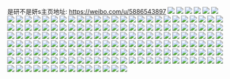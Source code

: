 是研不是妍s主页地址: https://weibo.com/u/5886543897 
![](https://wx4.sinaimg.cn/mw2000/006qnkYply1h9e5hjr571j335s2qmkjn.jpg) 
![](https://wx4.sinaimg.cn/mw2000/006qnkYply1h8jtnplfzzj30wi16sqj0.jpg) 
![](https://wx4.sinaimg.cn/mw2000/006qnkYply1h8jtnqxmzkj313h1fzh3s.jpg) 
![](https://wx4.sinaimg.cn/mw2000/006qnkYply1h8jtnoxr8zj30wi14bnfh.jpg) 
![](https://wx4.sinaimg.cn/mw2000/006qnkYply1h8jtnrtwq7j31gl35se81.jpg) 
![](https://wx4.sinaimg.cn/mw2000/006qnkYply1h8ho8jw5p9j30u00y2q89.jpg) 
![](https://wx4.sinaimg.cn/mw2000/006qnkYply1h8ho8jkkubj30u013zq7z.jpg) 
![](https://wx4.sinaimg.cn/mw2000/006qnkYply1h8ho8k6zpyj30u013zgo6.jpg) 
![](https://wx4.sinaimg.cn/mw2000/006qnkYply1h7pxr2eyldj30sq12ljxd.jpg) 
![](https://wx4.sinaimg.cn/mw2000/006qnkYply1h7pxr24w3lj30wi1yc1ic.jpg) 
![](https://wx4.sinaimg.cn/mw2000/006qnkYply1h719mo2j1qj31sc2ds4qp.jpg) 
![](https://wx4.sinaimg.cn/mw2000/006qnkYply1h719mrb9vpj31gj24ukjl.jpg) 
![](https://wx4.sinaimg.cn/mw2000/006qnkYply1h6vu9lxdd9j31yc0wib12.jpg) 
![](https://wx4.sinaimg.cn/mw2000/006qnkYply1h6vu9o3mj4j31yc0wi7p8.jpg) 
![](https://wx4.sinaimg.cn/mw2000/006qnkYply1h6vu9k8r3hj30wi1yc4d8.jpg) 
![](https://wx4.sinaimg.cn/mw2000/006qnkYply1h6sc0s390tj32bz340kjl.jpg) 
![](https://wx4.sinaimg.cn/mw2000/006qnkYply1h6sc0or4pqj32c0340131.jpg) 
![](https://wx4.sinaimg.cn/mw2000/006qnkYply1h6sc0vkur3j32gg3401kx.jpg) 
![](https://wx4.sinaimg.cn/mw2000/006qnkYply1h6c60azw8ej31sc2dsjzu.jpg) 
![](https://wx4.sinaimg.cn/mw2000/006qnkYply1h6c60c9rwmj31kw1kwgsc.jpg) 
![](https://wx4.sinaimg.cn/mw2000/006qnkYply1h6c60h4bf2j33403407jq.jpg) 
![](https://wx4.sinaimg.cn/mw2000/006qnkYply1h6c60idba9j316o1kw4ch.jpg) 
![](https://wx4.sinaimg.cn/mw2000/006qnkYply1h6c60n09ngj32bm31k7wk.jpg) 
![](https://wx4.sinaimg.cn/mw2000/006qnkYply1h67kqa3rphj30wi1ycwsb.jpg) 
![](https://wx4.sinaimg.cn/mw2000/006qnkYply1h67kq9kk1kj30wi1yc1ky.jpg) 
![](https://wx4.sinaimg.cn/mw2000/006qnkYply1h673ik9re5j32c0340b2c.jpg) 
![](https://wx4.sinaimg.cn/mw2000/006qnkYply1h673ikzortj31s124b7wh.jpg) 
![](https://wx4.sinaimg.cn/mw2000/006qnkYply1h673ihexk2j31t32azb2b.jpg) 
![](https://wx4.sinaimg.cn/mw2000/006qnkYply1h673in6ssrj31sc2dsqv7.jpg) 
![](https://wx4.sinaimg.cn/mw2000/006qnkYply1h673ipie09j32c0340qdl.jpg) 
![](https://wx4.sinaimg.cn/mw2000/006qnkYply1h5zkacgslwj32c034ztkt.jpg) 
![](https://wx4.sinaimg.cn/mw2000/006qnkYply1h5vn1pi75wj30wi0pun1c.jpg) 
![](https://wx4.sinaimg.cn/mw2000/006qnkYply1h5sose6xjij31sc2dse82.jpg) 
![](https://wx4.sinaimg.cn/mw2000/006qnkYply1h5sosg0mx3j31sc2dsx6p.jpg) 
![](https://wx4.sinaimg.cn/mw2000/006qnkYply1h5sosif4hqj31sc2ds4qr.jpg) 
![](https://wx4.sinaimg.cn/mw2000/006qnkYply1h5sosa26whj31i02dp7wh.jpg) 
![](https://wx4.sinaimg.cn/mw2000/006qnkYply1h5sosjjefyj316o1kwk73.jpg) 
![](https://wx4.sinaimg.cn/mw2000/006qnkYply1h5loh3vm0nj31i21kwqm7.jpg) 
![](https://wx4.sinaimg.cn/mw2000/006qnkYply1h5h36lkw9wj31yc0wikir.jpg) 
![](https://wx4.sinaimg.cn/mw2000/006qnkYply1h5h36t2fu8j31yc0wi7wh.jpg) 
![](https://wx4.sinaimg.cn/mw2000/006qnkYply1h5h36jvic9j31yc0wi4qp.jpg) 
![](https://wx4.sinaimg.cn/mw2000/006qnkYply1h5h3oxi16bj31yc0wiwu7.jpg) 
![](https://wx4.sinaimg.cn/mw2000/006qnkYply1h5dhvmvo91j31sc2ds4qp.jpg) 
![](https://wx4.sinaimg.cn/mw2000/006qnkYply1h57w484xqjj323d29fx6q.jpg) 
![](https://wx4.sinaimg.cn/mw2000/006qnkYply1h57w4azq6wj33402c07wj.jpg) 
![](https://wx4.sinaimg.cn/mw2000/006qnkYply1h57w46s11rj32c0340e82.jpg) 
![](https://wx4.sinaimg.cn/mw2000/006qnkYply1h57w4e6kvjj323u35snpf.jpg) 
![](https://wx4.sinaimg.cn/mw2000/006qnkYply1h57w4iow2fj32c0340hdw.jpg) 
![](https://wx4.sinaimg.cn/mw2000/006qnkYply1h57w4ms6s5j32482pbkjm.jpg) 
![](https://wx4.sinaimg.cn/mw2000/006qnkYply1h57w44fbglj32c03424qs.jpg) 
![](https://wx4.sinaimg.cn/mw2000/006qnkYply1h57w4q2pj2j32fp340b2b.jpg) 
![](https://wx4.sinaimg.cn/mw2000/006qnkYply1h4ymf9bz1hj327w2hob29.jpg) 
![](https://wx4.sinaimg.cn/mw2000/006qnkYply1h4mzotwpn2j30wi1ycat4.jpg) 
![](https://wx4.sinaimg.cn/mw2000/006qnkYply1h4mzouuxl0j30wi1yctn2.jpg) 
![](https://wx4.sinaimg.cn/mw2000/006qnkYply1h4mzox8vp9j316o1kw1ky.jpg) 
![](https://wx4.sinaimg.cn/mw2000/006qnkYply1h4mzp4mstbj3340340b2d.jpg) 
![](https://wx4.sinaimg.cn/mw2000/006qnkYply1h4mzp5bf1lj30iy0rrwph.jpg) 
![](https://wx4.sinaimg.cn/mw2000/006qnkYply1h4mzp8nl8nj32u84684qv.jpg) 
![](https://wx4.sinaimg.cn/mw2000/006qnkYply1h4mzpdabajj3340340e83.jpg) 
![](https://wx4.sinaimg.cn/mw2000/006qnkYply1h3p2e85abej33402bsqv7.jpg) 
![](https://wx4.sinaimg.cn/mw2000/006qnkYply1h3p2dzwgsbj33402bs4qu.jpg) 
![](https://wx4.sinaimg.cn/mw2000/006qnkYply1h3p2e8t1kjj313z1kwkca.jpg) 
![](https://wx4.sinaimg.cn/mw2000/006qnkYply1h3p2eav1rjj30y81kwnpd.jpg) 
![](https://wx4.sinaimg.cn/mw2000/006qnkYply1h36ljv4q5cj32dc35s4qs.jpg) 
![](https://wx4.sinaimg.cn/mw2000/006qnkYply1h36ljx2wsoj33402c0qv5.jpg) 
![](https://wx4.sinaimg.cn/mw2000/006qnkYply1h36ljxm361j316o1kwqlg.jpg) 
![](https://wx4.sinaimg.cn/mw2000/006qnkYply1h36lkf088kj333v340kjr.jpg) 
![](https://wx4.sinaimg.cn/mw2000/006qnkYply1h36lkau0ysj32dc35skjn.jpg) 
![](https://wx4.sinaimg.cn/mw2000/006qnkYply1h36lkgvm1xj31kw16oe5u.jpg) 
![](https://wx4.sinaimg.cn/mw2000/006qnkYply1h36lkhmz9fj316n18x1kx.jpg) 
![](https://wx4.sinaimg.cn/mw2000/006qnkYply1h36ljqc8k0j32t223nnpe.jpg) 
![](https://wx4.sinaimg.cn/mw2000/006qnkYply1h36lkmxkoej3340340u10.jpg) 
![](https://wx4.sinaimg.cn/mw2000/006qnkYply1h315wjfuoij30u016j7km.jpg) 
![](https://wx4.sinaimg.cn/mw2000/006qnkYply1h315woy8i5j30w61691a5.jpg) 
![](https://wx4.sinaimg.cn/mw2000/006qnkYply1h315x41tr9j31sc2ds4qq.jpg) 
![](https://wx4.sinaimg.cn/mw2000/006qnkYply1h315wf8gbuj30u00wk4ei.jpg) 
![](https://wx4.sinaimg.cn/mw2000/006qnkYply1h315x6fouhj31sb1sob2a.jpg) 
![](https://wx4.sinaimg.cn/mw2000/006qnkYply1h315ysp3enj30ky0mv13s.jpg) 
![](https://wx4.sinaimg.cn/mw2000/006qnkYply1h2esu7pg1fj32c034xe84.jpg) 
![](https://wx4.sinaimg.cn/mw2000/006qnkYply1h2esu92x4zj322d2e5kjl.jpg) 
![](https://wx4.sinaimg.cn/mw2000/006qnkYply1h2esugzivfj3340340b2e.jpg) 
![](https://wx4.sinaimg.cn/mw2000/006qnkYply1h2esv3w5u8j333y340x6s.jpg) 
![](https://wx4.sinaimg.cn/mw2000/006qnkYply1h2esu4ltszj32c0340hdy.jpg) 
![](https://wx4.sinaimg.cn/mw2000/006qnkYply1h2esv6xrtsj31sc2dskjn.jpg) 
![](https://wx4.sinaimg.cn/mw2000/006qnkYply1h2esvdheiej32c03404qt.jpg) 
![](https://wx4.sinaimg.cn/mw2000/006qnkYply1h20oth1ws3j31591kwqv5.jpg) 
![](https://wx4.sinaimg.cn/mw2000/006qnkYply1h20oriid5sj31sc2dsb2b.jpg) 
![](https://wx4.sinaimg.cn/mw2000/006qnkYply1h20os668hgj32au340u0z.jpg) 
![](https://wx4.sinaimg.cn/mw2000/006qnkYply1h20oslkh0rj32c02c0hdw.jpg) 
![](https://wx4.sinaimg.cn/mw2000/006qnkYply1h20oqt4s1sj32c035xb2c.jpg) 
![](https://wx4.sinaimg.cn/mw2000/006qnkYply1h20ot3cxnlj32c03404qu.jpg) 
![](https://wx4.sinaimg.cn/mw2000/006qnkYply1h20ot8abz6j32c034hqva.jpg) 
![](https://wx4.sinaimg.cn/mw2000/006qnkYply1h20ot9iau9j31sc2dsx6p.jpg) 
![](https://wx4.sinaimg.cn/mw2000/006qnkYply1h12219918kj30u010w1ay.jpg) 
![](https://wx4.sinaimg.cn/mw2000/006qnkYply1h0vbi3ubr7j316o1kw7wh.jpg) 
![](https://wx4.sinaimg.cn/mw2000/006qnkYply1h0vbi2sqrmj31sc2dsb29.jpg) 
![](https://wx4.sinaimg.cn/mw2000/006qnkYply1h0vbi7r79xj31sc2ds4qp.jpg) 
![](https://wx4.sinaimg.cn/mw2000/006qnkYply1h0vbidkk51j32c0340e84.jpg) 
![](https://wx4.sinaimg.cn/mw2000/006qnkYply1h0vbiomy8uj32c43411l3.jpg) 
![](https://wx4.sinaimg.cn/mw2000/006qnkYply1h0vbirjnv1j32c0340x6t.jpg) 
![](https://wx4.sinaimg.cn/mw2000/006qnkYply1h0vbitv85mj32c0341qv7.jpg) 
![](https://wx4.sinaimg.cn/mw2000/006qnkYply1h0vbnk2nt0j30wi0rw41x.jpg) 
![](https://wx4.sinaimg.cn/mw2000/006qnkYply1h0k756pcbfj331s2mbqv8.jpg) 
![](https://wx4.sinaimg.cn/mw2000/006qnkYply1h0k7579oykj30w60v4ad9.jpg) 
![](https://wx4.sinaimg.cn/mw2000/006qnkYply1h0k75by0hxj31sc2dsb2a.jpg) 
![](https://wx4.sinaimg.cn/mw2000/006qnkYply1h0k75dpoaij31sc2ds7wi.jpg) 
![](https://wx4.sinaimg.cn/mw2000/006qnkYply1h0k75gd1kdj34mo6y01l3.jpg) 
![](https://wx4.sinaimg.cn/mw2000/006qnkYply1h0k75hve7aj326924u1kz.jpg) 
![](https://wx4.sinaimg.cn/mw2000/006qnkYply1h0k75l13dxj30wi1ycng4.jpg) 
![](https://wx4.sinaimg.cn/mw2000/006qnkYply1h0k75m1hj0j31j625s4qp.jpg) 
![](https://wx4.sinaimg.cn/mw2000/006qnkYply1h0b04a6wqej30j60iqtb2.jpg) 
![](https://wx4.sinaimg.cn/mw2000/006qnkYply1h00fdlx23qj32bx1znqro.jpg) 
![](https://wx4.sinaimg.cn/mw2000/006qnkYply1gzxx459n8rj31sc2dsazz.jpg) 
![](https://wx4.sinaimg.cn/mw2000/006qnkYply1gzxx460rs1j31sc2ds4qq.jpg) 
![](https://wx4.sinaimg.cn/mw2000/006qnkYply1gzvwd5o4vwj31mc25s7wh.jpg) 
![](https://wx4.sinaimg.cn/mw2000/006qnkYply1gzvwd7tz5fj31qc20du0x.jpg) 
![](https://wx4.sinaimg.cn/mw2000/006qnkYply1gzvwd4z719j31o024pqv5.jpg) 
![](https://wx4.sinaimg.cn/mw2000/006qnkYply1gzpjkgrhzfj31sc2ds1ky.jpg) 
![](https://wx4.sinaimg.cn/mw2000/006qnkYply1gzpjkdwkrlj32c03404qp.jpg) 
![](https://wx4.sinaimg.cn/mw2000/006qnkYply1gzpjkjvbeoj335s23u4qr.jpg) 
![](https://wx4.sinaimg.cn/mw2000/006qnkYply1gzpjkthi9kj32by3407wk.jpg) 
![](https://wx4.sinaimg.cn/mw2000/006qnkYply1gzmlcmefqqj30wi1yc4l0.jpg) 
![](https://wx4.sinaimg.cn/mw2000/006qnkYply1gzmlci6gizj32hh2bz7wl.jpg) 
![](https://wx4.sinaimg.cn/mw2000/006qnkYply1gzmlckmp7yj32c0340hdu.jpg) 
![](https://wx4.sinaimg.cn/mw2000/006qnkYply1gzmlcv0q54j31qb10pdzu.jpg) 
![](https://wx4.sinaimg.cn/mw2000/006qnkYply1gzmlcbgoc7j32bv2gru0y.jpg) 
![](https://wx4.sinaimg.cn/mw2000/006qnkYply1gzd0w5walxj32c0340kjo.jpg) 
![](https://wx4.sinaimg.cn/mw2000/006qnkYply1gyh0e1mm1fj30xc1a812o.jpg) 
![](https://wx4.sinaimg.cn/mw2000/006qnkYply1gyh0e325hrj30xc1pntp8.jpg) 
![](https://wx4.sinaimg.cn/mw2000/006qnkYply1gyh0e4ebmcj30xc1pnne4.jpg) 
![](https://wx4.sinaimg.cn/mw2000/006qnkYply1gyh0e0f32rj30xc1pnaug.jpg) 
![](https://wx4.sinaimg.cn/mw2000/006qnkYply1gy8w7e415jj31sc2dsu0x.jpg) 
![](https://wx4.sinaimg.cn/mw2000/006qnkYply1gy8w7ium5cj31sc2ds1ky.jpg) 
![](https://wx4.sinaimg.cn/mw2000/006qnkYply1gy8w7lwdrkj31sb21lhdt.jpg) 
![](https://wx4.sinaimg.cn/mw2000/006qnkYply1gy8w7agluyj31sc2dsx6p.jpg) 
![](https://wx4.sinaimg.cn/mw2000/006qnkYply1gxyge1alhwj30u01sytfm.jpg) 
![](https://wx4.sinaimg.cn/mw2000/006qnkYply1gxlsrqpks2j30ty0u045b.jpg) 
![](https://wx4.sinaimg.cn/mw2000/006qnkYply1gxcfz1ci7kj30u0140tf0.jpg) 
![](https://wx4.sinaimg.cn/mw2000/006qnkYply1gxcfz0s52jj31400u0qdq.jpg) 
![](https://wx4.sinaimg.cn/mw2000/006qnkYply1gx7xcidjzbj30u00u0n4b.jpg) 
![](https://wx4.sinaimg.cn/mw2000/006qnkYply1gx7xcfy7v0j30u00u1tic.jpg) 
![](https://wx4.sinaimg.cn/mw2000/006qnkYply1gx7xh7gedaj30u0140aj1.jpg) 
![](https://wx4.sinaimg.cn/mw2000/006qnkYply1gx7xcir6acj31400u017h.jpg) 
![](https://wx4.sinaimg.cn/mw2000/006qnkYply1gx7xcja1otj31400u011z.jpg) 
![](https://wx4.sinaimg.cn/mw2000/006qnkYply1gx7xdsnm3gj30u0140dun.jpg) 
![](https://wx4.sinaimg.cn/mw2000/006qnkYply1gwym4qeczaj30u00u0jzo.jpg) 
![](https://wx4.sinaimg.cn/mw2000/006qnkYply1gwym4pm9t6j30u01404bb.jpg) 
![](https://wx4.sinaimg.cn/mw2000/006qnkYply1gwym4qum9xj30u01400ya.jpg) 
![](https://wx4.sinaimg.cn/mw2000/006qnkYply1gwym4rds28j30u0112wkw.jpg) 
![](https://wx4.sinaimg.cn/mw2000/006qnkYply1gwym4s20g7j30u0140k0b.jpg) 
![](https://wx4.sinaimg.cn/mw2000/006qnkYply1gwym4spimkj30u0140463.jpg) 
![](https://wx4.sinaimg.cn/mw2000/006qnkYply1gwym4tgikfj30u0140wr9.jpg) 
![](https://wx4.sinaimg.cn/mw2000/006qnkYply1gwym4u3h2wj30u00vu7ek.jpg) 
![](https://wx4.sinaimg.cn/mw2000/006qnkYply1gwym56w56sj30u1140afo.jpg) 
![](https://wx4.sinaimg.cn/mw2000/006qnkYply1gwdv2n3rf0j31sb1sbkjl.jpg) 
![](https://wx4.sinaimg.cn/mw2000/006qnkYply1gw6u0je81bj32c1340e86.jpg) 
![](https://wx4.sinaimg.cn/mw2000/006qnkYply1gw6u0xqk1cj32dd35su12.jpg) 
![](https://wx4.sinaimg.cn/mw2000/006qnkYply1gw6u04e5sqj32c0340x6s.jpg) 
![](https://wx4.sinaimg.cn/mw2000/006qnkYply1gw6u19aqkcj32c13407wo.jpg) 
![](https://wx4.sinaimg.cn/mw2000/006qnkYply1gw0jcmo23gj30u00xfq5x.jpg) 
![](https://wx4.sinaimg.cn/mw2000/006qnkYply1gsxwh86ni8j30jp0oxdj5.jpg) 
![](https://wx4.sinaimg.cn/mw2000/006qnkYply1gst4vianevj32c0340b2b.jpg) 
![](https://wx4.sinaimg.cn/mw2000/006qnkYply1gsajhhsuylj30oc0x3ts3.jpg) 
![](https://wx4.sinaimg.cn/mw2000/006qnkYply1gsajhj9bkfj31sc2dsx6r.jpg) 
![](https://wx4.sinaimg.cn/mw2000/006qnkYply1gqznu673iaj32c0378kjl.jpg) 
![](https://wx4.sinaimg.cn/mw2000/006qnkYply1gqznu4snwyj32c0340qv6.jpg) 
![](https://wx4.sinaimg.cn/mw2000/006qnkYply1gqv13o6npaj31400u0b29.jpg) 
![](https://wx4.sinaimg.cn/mw2000/006qnkYply1gqsd6ikjugj311s0lc1kx.jpg) 
![](https://wx4.sinaimg.cn/mw2000/006qnkYply1gqcijuxb77j335s2dce8d.jpg) 
![](https://wx4.sinaimg.cn/mw2000/006qnkYply1gqcijw0tvaj30wi0witd3.jpg) 
